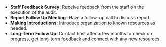 
* **Staff Feedback Survey:** Receive feedback from the staff on the execution of the audit.
* **Report Follow Up Meeting:** Have a follow-up call to discuss report.
* **Making Introductions:** Introduce organization to known resources as needed.
* **Long-Term Follow Up:** Contact host after a few months to check on progress, get long-term feedback and connect with any new resources.

